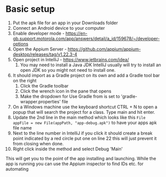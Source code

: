 # Basic setup

1. Put the apk file for an app in your Downloads folder
2. Connect an Android device to your computer
3. Enable developer mode - https://en-gb.support.motorola.com/app/answers/detail/a_id/159678/~/developer-options
4. Open the Appium Server - https://github.com/appium/appium-desktop/releases/tag/v1.22.3-4
2. Open project in IntelliJ - https://www.jetbrains.com/idea/
   1. You may need to install a Java JDK IntelliJ usually will try to install an open JDK so you might not need to install one.
2. It should import as a Gradle project on its own and add a Gradle tool bar on the right
   1. Click the Gradle toolbar
   2. Click the wrench icon in the pane that opens
   3. Make the dropdown for Use Gradle from is set to 'gradle-wrapper.properties' file
3. On a Windows machine use the keyboard shortcut CTRL + N to open a popup that will search the project for a class. Type main and hit enter.
4. Update the 2nd line in the main method which looks like this ```File appFile = new File(appPath, "app-debug.apk")``` to have your apps apk file name
5. Next to the line number in IntelliJ if you click it should create a break point indicated by a red circle put one on line 22 this will just prevent it from closing when done.
6. Right click inside the method and select Debug 'Main'

This will get you to the point of the app installing and launching.
While the app is running you can use the Appium inspector to find IDs etc. for automating
